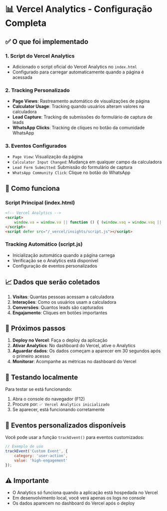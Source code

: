 # 📊 Vercel Analytics - Configuração Completa

## ✅ O que foi implementado

### 1. Script do Vercel Analytics
- Adicionado o script oficial do Vercel Analytics no `index.html`
- Configurado para carregar automaticamente quando a página é acessada

### 2. Tracking Personalizado
- **Page Views**: Rastreamento automático de visualizações de página
- **Calculator Usage**: Tracking quando usuários alteram valores na calculadora
- **Lead Capture**: Tracking de submissões do formulário de captura de leads
- **WhatsApp Clicks**: Tracking de cliques no botão da comunidade WhatsApp

### 3. Eventos Configurados
- `Page View`: Visualização da página
- `Calculator Input Changed`: Mudança em qualquer campo da calculadora
- `Lead Form Submitted`: Submissão do formulário de captura
- `WhatsApp Community Click`: Clique no botão do WhatsApp

## 🚀 Como funciona

### Script Principal (index.html)
```html
<!-- Vercel Analytics -->
<script>
    window.va = window.va || function () { (window.vaq = window.vaq || []).push(arguments); };
</script>
<script defer src="/_vercel/insights/script.js"></script>
```

### Tracking Automático (script.js)
- Inicialização automática quando a página carrega
- Verificação se o Analytics está disponível
- Configuração de eventos personalizados

## 📈 Dados que serão coletados

1. **Visitas**: Quantas pessoas acessam a calculadora
2. **Interações**: Como os usuários usam a calculadora
3. **Conversões**: Quantos leads são capturados
4. **Engajamento**: Cliques em botões importantes

## 🔧 Próximos passos

1. **Deploy no Vercel**: Faça o deploy da aplicação
2. **Ativar Analytics**: No dashboard do Vercel, ative o Analytics
3. **Aguardar dados**: Os dados começam a aparecer em 30 segundos após o primeiro acesso
4. **Monitorar**: Acompanhe as métricas no dashboard do Vercel

## 📱 Testando localmente

Para testar se está funcionando:

1. Abra o console do navegador (F12)
2. Procure por: `✅ Vercel Analytics inicializado`
3. Se aparecer, está funcionando corretamente

## 🎯 Eventos personalizados disponíveis

Você pode usar a função `trackEvent()` para eventos customizados:

```javascript
// Exemplo de uso
trackEvent('Custom Event', {
    category: 'user-action',
    value: 'high-engagement'
});
```

## ⚠️ Importante

- O Analytics só funciona quando a aplicação está hospedada no Vercel
- Em desenvolvimento local, você verá apenas os logs no console
- Os dados aparecem no dashboard do Vercel após o deploy

